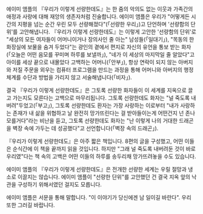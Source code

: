 에이미 앰플의 『우리가 이렇게 선량한데도』는 한 줌의 악의도 없는 이웃과 가족간의 애정과 사랑에 대해 재앙의 생존자처럼 진술합니다. 에이미 앰플은 우리가 "어떻게든 시간의 지평을 넘는 순간 우린 모두 선량해졌다"(「선량한 우리」)고 단언하며 '선량함의 단위'를 고안해냅니다. 『우리가 이렇게 선량한데도』는 이렇게 고안한 '선량함의 단위'로 "세상의 모든 여자들이 어머니이거나 장의사인 줄 아는" 남성들(「일대기」), "목동의 한 화장실에 보물을 숨겨 두었다"는 광인의 곁에서 편지로 자신의 유언을 통보 받는 화자(「오늘은 어떤 음모를 꾸미며 하루를 보낼까」), "네가 이 세상의 마지막일 줄 알았다"고 아이를 세상 끝으로 내몰았다 고백하는 어머니(「안부」), 항상 연락이 되지 않는 아버지와 저질 주문을 외우는 컴퓨터 프로그램을 만드는 과정을 통해 어머니와 아버지의 행정체계를 수단과 방법을 가리지 않고 서술해냅니다(「비자」).

결국 『우리가 이렇게 선량한데도』은 그토록 선량한 화자들이 이 세계를 지옥으로 끌고 가는지도 모른다는 고백으로 마무리됩니다. 그토록 선량한데도 화자는 "널 죽도록 내버려"두었고(「부고」), 그토록 선량한데도 환자는 가장 사랑하는 이로부터 "내가 사랑하는 존재가 내 삶을 위협하고 날 완전히 망가뜨린다는 걸 받아들이는게 어떤건지 넌 존나 모를거다"라는 비난을 듣고, 그토록 선량한데도 화자는 "난 이렇게 나의 거대한 드래곤을 벽장 속에 가두는 데 성공했다"고 선언합니다(「벽장 속의 드래곤」). 

『우리가 이렇게 선량한데도』은 아주 짧은 책입니다. 8편의 글을 구성했고, 어떤 이들은 순식간에 이 책을 끝까지 읽을 것입니다. 하지만 "그래 널 죽도록 내버려둔 것이 바로 우리였"다는 책 속의 고백은 어떤 이들의 하루를 송두리채 망가뜨려놓을 수도 있습니다. 

에이미 앰플의 『우리가 이렇게 선량한데도』은 전개한 선량한 세계는 우릴 절망과 냉소로 이끌지는 않습니다. 에이미 앰플이 "선량한 단위"를 고안했던 건 결국 지옥 앞의 낙관을 구성하기 위해서였던 걸지도 모릅니다.

에이미 앰플은 서문을 통해 말합니다. "이 이야기가 당신에겐 남 일이길 바란다". 우리 또한 그러길 바랍니다.